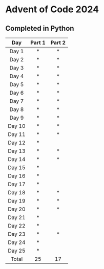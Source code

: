 # Advent of Code 2024
## Completed in Python

|  Day   | Part 1 | Part 2 |
|:------:|:------:|:------:|
| Day 1  |   *    |   *    |
| Day 2  |   *    |   *    |
| Day 3  |   *    |   *    |
| Day 4  |   *    |   *    |
| Day 5  |   *    |   *    |
| Day 6  |   *    |   *    |
| Day 7  |   *    |   *    |
| Day 8  |   *    |   *    |
| Day 9  |   *    |   *    |
| Day 10 |   *    |   *    |
| Day 11 |   *    |   *    |
| Day 12 |   *    |        |
| Day 13 |   *    |   *    |
| Day 14 |   *    |   *    |
| Day 15 |   *    |        |
| Day 16 |   *    |        |
| Day 17 |   *    |        |
| Day 18 |   *    |   *    |
| Day 19 |   *    |   *    |
| Day 20 |   *    |   *    |
| Day 21 |   *    |        |
| Day 22 |   *    |        |
| Day 23 |   *    |   *    |
| Day 24 |   *    |        |
| Day 25 |   *    |        |
| Total  |   25   |   17   |

